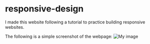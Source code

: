 # responsive-design
I made this website following a tutorial to practice building responsive websites.

The following is a simple screenshot of the webpage:
![My image](codeandproduce.github.com/repository/screenshot.png)
